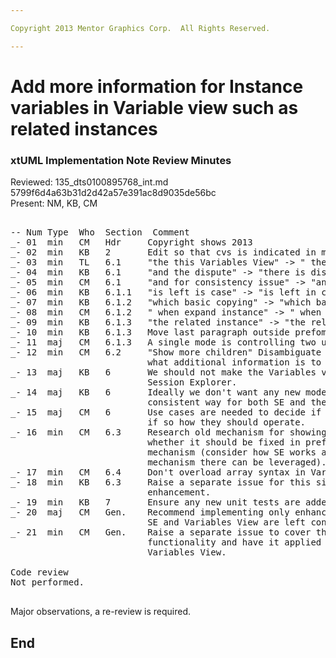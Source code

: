 ```yaml
---

Copyright 2013 Mentor Graphics Corp.  All Rights Reserved.

---
```


# Add more information for Instance variables in Variable view such as related instances
### xtUML Implementation Note Review Minutes

Reviewed:  135_dts0100895768_int.md   5799f6d4a63b31d2d42a57e391ac8d9035de56bc   
Present:  NM, KB, CM

<pre>

-- Num Type  Who  Section  Comment
_- 01  min   CM   Hdr     Copyright shows 2013
_- 02  min   KB   2       Edit so that cvs is indicated in markdown.
_- 03  min   TL   6.1     "the this Variables View" -> " the Variables View"
_- 04  min   KB   6.1     "and the dispute" -> "there is dispute"
_- 05  min   CM   6.1     "and for consistency issue" -> "and for backwards compatibility"
_- 06  min   KB   6.1.1   "is left is case" -> "is left in case"
_- 07  min   KB   6.1.2   "which basic copying" -> "which basically means copying"
_- 08  min   CM   6.1.2   " when expand instance" -> " when expanding instance"
_- 09  min   KB   6.1.3   "the related instance" -> "the related instances"
_- 10  min   KB   6.1.3   Move last paragraph outside prefomatted box
_- 11  maj   CM   6.1.3   A single mode is controlling two unrelated features.
_- 12  min   CM   6.2     "Show more children" Disambiguate this statement by explaining
                          what additional information is to be shown.
_- 13  maj   KB   6       We should not make the Variables view behave differently than the
                          Session Explorer.
_- 14  maj   KB   6       Ideally we don't want any new modes or preferences, just one
                          consistent way for both SE and the Variables View to operate.
_- 15  maj   CM   6       Use cases are needed to decide if multiple modes are needed and
                          if so how they should operate.
_- 16  min   CM   6.3     Research old mechanism for showing referential values and assess
                          whether it should be fixed in preference to creating a new different
                          mechanism (consider how SE works and if the referential display
                          mechanism there can be leveraged).
_- 17  min   CM   6.4     Don't overload array syntax in Variables View.
_- 18  min   KB   6.3     Raise a separate issue for this since it is a bug rather than an
                          enhancement.
_- 19  min   KB   7       Ensure any new unit tests are added to Verifier test suite 2.
_- 20  maj   CM   Gen.    Recommend implementing only enhanced mode (6.1.2) for now so that
                          SE and Variables View are left consistent.
_- 21  min   CM   Gen.    Raise a separate issue to cover the rest of the enhanced
                          functionality and have it applied to both Session Explorer and the
                          Variables View.

Code review
Not performed.

</pre>
   
Major observations, a re-review is required.


End
---
